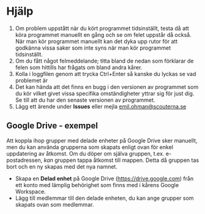 # Hjälp
1. Om problem uppstått när du kört programmet tidsinställt, testa då att köra
   programmet manuellt en gång och se om felet uppstår då också. När man kör programmet
   manuellt kan det dyka upp rutor för att godkänna vissa saker som inte syns när man
   kör programmet tidsinställt.
1. Om du fått något felmeddelande; titta bland de nedan som förklarar de felen som hittills
   har frågats om bland andra kårer.
1. Kolla i loggfilen genom att trycka Ctrl+Enter så kanske du lyckas se vad problemet är
1. Det kan hända att det finns en bugg i den versionen av programmet som du kör vilket
   givet vissa specifika omständigheter yttrar sig för just dig. Se till att du har den
   senaste versionen av programmet.
1. Lägg ett ärende under **Issues** eller mejla emil.ohman@scouterna.se

## Google Drive - exempel
Att koppla ihop grupper med delade enheter på Google Drive sker manuellt, men du kan använda grupperna som skapats enligt ovan för enkel uppdatering av åtkomst.
Om du döper om själva gruppen, t.ex. e-postadressen, _kan_ gruppen tappa åtkomst till mappen. Detta då gruppen tas bort och en ny skapas med det nya namnet.

- Skapa en **Delad enhet** på Google Drive (https://drive.google.com) från ett konto med lämplig behörighet som finns med i kårens Google Workspace.
- Lägg till medlemmar till den delade enheten, du kan ange grupper som skapats ovan som medlemmar.
